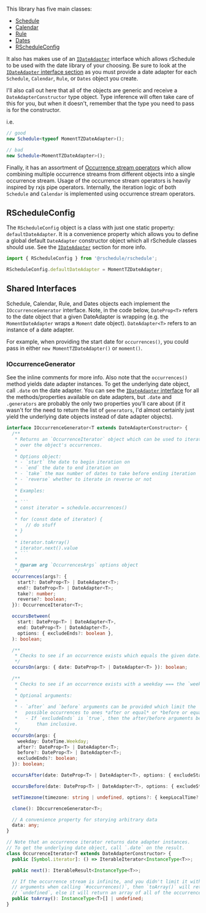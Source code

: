 This library has five main classes:

- [Schedule](usage/schedule-class)
- [Calendar](usage/calendar-class)
- [Rule](usage/rule-class)
- [Dates](usage/dates-class)
- [RScheduleConfig](#rscheduleconfig)

It also has makes use of an [`IDateAdapter`](../date-adapter) interface which allows rSchedule to be used with the date library of your choosing. Be sure to look at the [`IDateAdapter` interface section](../date-adapter) as you must provide a date adapter for each `Schedule`, `Calendar`, `Rule`, or `Dates` object you create.

I'll also call out here that all of the objects are generic and receive a `DateAdapterConstructor` type object. Type inference will often take care of this for you, but when it doesn't, remember that the type you need to pass is for the constructor.

i.e.

```typescript
// good
new Schedule<typeof MomentTZDateAdapter>();

// bad
new Schedule<MomentTZDateAdapter>();
```

Finally, it has an assortment of [Occurrence stream operators](./operators) which allow combining multiple occurrence streams from different objects into a single occurrence stream. Usage of the occurrence stream operators is heavily inspired by rxjs pipe operators. Internally, the iteration logic of both `Schedule` and `Calendar` is implemented using occurrence stream operators.

## RScheduleConfig

The `RScheduleConfig` object is a class with just one static property: `defaultDateAdapter`. It is a convenience property which allows you to define a global default `DateAdapter` constructor object which all rSchedule classes should use. See the [`IDateAdapter`](../date-adapter) section for more info.

```typescript
import { RScheduleConfig } from '@rschedule/rschedule';

RScheduleConfig.defaultDateAdapter = MomentTZDateAdapter;
```

## Shared Interfaces

Schedule, Calendar, Rule, and Dates objects each implement the `IOccurrenceGenerator` interface. Note, in the code below, `DateProp<T>` refers to the date object that a given DateAdapter is wrapping (e.g. the `MomentDateAdapter` wraps a `Moment` date object). `DateAdapter<T>` refers to an instance of a date adapter.

For example, when providing the start date for `occurrences()`, you could pass in either `new MomentTZDateAdapter()` or `moment()`.

### IOccurrenceGenerator

See the inline comments for more info. Also note that the `occurrences()` method yields date adapter instances. To get the underlying date object, call `.date` on the date adapter. You can see the [`IDateAdapter` interface](../date-adapter) for all the methods/properties available on date adapters, but `.date` and `.generators` are probably the only two properties you'll care about (if it wasn't for the need to return the list of `generators`, I'd almost certainly just yield the underlying date objects instead of date adapter objects).

````typescript
interface IOccurrenceGenerator<T extends DateAdapterConstructor> {
  /**
   * Returns an `OccurrenceIterator` object which can be used to iterate
   * over the object's occurrences.
   *
   * Options object:
   * - `start` the date to begin iteration on
   * - `end` the date to end iteration on
   * - `take` the max number of dates to take before ending iteration
   * - `reverse` whether to iterate in reverse or not
   *
   * Examples:
   *
   * ```
   * const iterator = schedule.occurrences()
   *
   * for (const date of iterator) {
   *   // do stuff
   * }
   *
   * iterator.toArray()
   * iterator.next().value
   * ```
   *
   * @param arg `OccurrencesArgs` options object
   */
  occurrences(args?: {
    start?: DateProp<T> | DateAdapter<T>;
    end?: DateProp<T> | DateAdapter<T>;
    take?: number;
    reverse?: boolean;
  }): OccurrenceIterator<T>;

  occursBetween(
    start: DateProp<T> | DateAdapter<T>,
    end: DateProp<T> | DateAdapter<T>,
    options: { excludeEnds?: boolean },
  ): boolean;

  /**
   * Checks to see if an occurrence exists which equals the given date.
   */
  occursOn(args: { date: DateProp<T> | DateAdapter<T> }): boolean;

  /**
   * Checks to see if an occurrence exists with a weekday === the `weekday` argument.
   *
   * Optional arguments:
   *
   * - `after` and `before` arguments can be provided which limit the
   *   possible occurrences to ones *after or equal* or *before or equal* the given dates.
   *   - If `excludeEnds` is `true`, then the after/before arguments become exclusive rather
   *       than inclusive.
   */
  occursOn(args: {
    weekday: DateTime.Weekday;
    after?: DateProp<T> | DateAdapter<T>;
    before?: DateProp<T> | DateAdapter<T>;
    excludeEnds?: boolean;
  }): boolean;

  occursAfter(date: DateProp<T> | DateAdapter<T>, options: { excludeStart?: boolean }): boolean;

  occursBefore(date: DateProp<T> | DateAdapter<T>, options: { excludeStart?: boolean }): boolean;

  setTimezone(timezone: string | undefined, options?: { keepLocalTime?: boolean }): this;

  clone(): IOccurrenceGenerator<T>;

  // A convenience property for storying arbitrary data
  data: any;
}

// Note that an occurrence iterator returns date adapter instances.
// To get the underlying date object, call `.date` on the result.
class OccurrenceIterator<T extends DateAdapterConstructor> {
  public [Symbol.iterator]: () => IterableIterator<InstanceType<T>>;

  public next(): IterableResult<InstanceType<T>>;

  // If the occurrence stream is infinite, and you didn't limit it with
  // arguments when calling `#occurrences()`, then `toArray()` will return
  // `undefined`, else it will return an array of all of the occurrences.
  public toArray(): InstanceType<T>[] | undefined;
}
````

